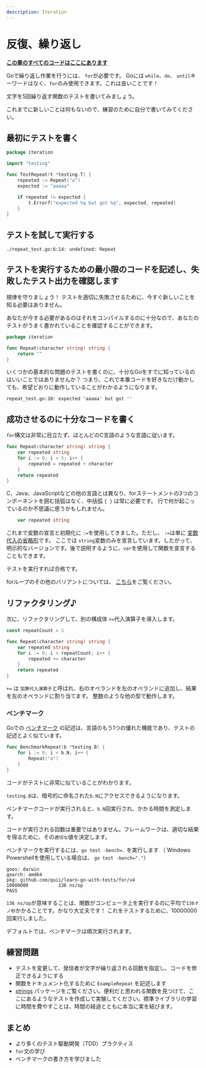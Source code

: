 ```yaml
---
description: Iteration
---
```


# 反復、繰り返し

[**この章のすべてのコードはここにあります**](https://github.com/andmorefine/learn-go-with-tests/tree/master/for)

Goで繰り返し作業を行うには、 `for`が必要です。 Goには `while`、`do`、 `until`キーワードはなく、`for`のみ使用できます。これは良いことです！

文字を5回繰り返す関数のテストを書いてみましょう。

これまでに新しいことは何もないので、練習のために自分で書いてみてください。

## 最初にテストを書く

```go
package iteration

import "testing"

func TestRepeat(t *testing.T) {
    repeated := Repeat("a")
    expected := "aaaaa"

    if repeated != expected {
        t.Errorf("expected %q but got %q", expected, repeated)
    }
}
```

## テストを試して実行する

`./repeat_test.go:6:14: undefined: Repeat`

## テストを実行するための最小限のコードを記述し、失敗したテスト出力を確認します

規律を守りましょう！ テストを適切に失敗させるために、今すぐ新しいことを知る必要はありません。

あなたが今する必要があるのはそれをコンパイルするのに十分なので、あなたのテストがうまく書かれていることを確認することができます。

```go
package iteration

func Repeat(character string) string {
    return ""
}
```

いくつかの基本的な問題のテストを書くのに、十分なGoをすでに知っているのはいいことではありませんか？ つまり、これで本番コードを好きなだけ動かしても、希望どおりに動作していることがわかるようになります。

`repeat_test.go:10: expected 'aaaaa' but got ''`

## 成功させるのに十分なコードを書く

`for`構文は非常に目立たず、ほとんどのC言語のような言語に従います。

```go
func Repeat(character string) string {
    var repeated string
    for i := 0; i < 5; i++ {
        repeated = repeated + character
    }
    return repeated
}
```

C、Java、JavaScriptなどの他の言語とは異なり、forステートメントの3つのコンポーネントを囲む括弧はなく、中括弧 `{ }` は常に必要です。 行で何が起こっているのか不思議に思うかもしれません。

```go
    var repeated string
```

これまで変数の宣言と初期化に `:=`を使用してきました。ただし、 `:=`は単に [変数代入の省略形](https://gobyexample.com/variables)です。 ここでは `string`変数のみを宣言しています。したがって、明示的なバージョンです。後で説明するように、`var`を使用して関数を宣言することもできます。

テストを実行すれば合格です。

forループのその他のバリアントについては、 [こちら](https://gobyexample.com/for)をご覧ください。

## リファクタリング♪

次に、リファクタリングして、別の構成体 `+=`代入演算子を導入します。

```go
const repeatCount = 5

func Repeat(character string) string {
    var repeated string
    for i := 0; i < repeatCount; i++ {
        repeated += character
    }
    return repeated
}
```

`+=` は `加算代入演算子`と呼ばれ、右のオペランドを左のオペランドに追加し、結果を左のオペランドに割り当てます。 整数のような他の型で動作します。

### ベンチマーク

Goでの [ベンチマーク](https://golang.org/pkg/testing/#hdr-Benchmarks) の記述は、言語のもう1つの優れた機能であり、テストの記述とよく似ています。

```go
func BenchmarkRepeat(b *testing.B) {
    for i := 0; i < b.N; i++ {
        Repeat("a")
    }
}
```

コードがテストに非常に似ていることがわかります。

`testing.B`は、暗号的に命名された`b.N`にアクセスできるようになります。

ベンチマークコードが実行されると、`b.N`回実行され、かかる時間を測定します。

コードが実行される回数は重要ではありません。フレームワークは、適切な結果を得るために、その`適切な`値を決定します。

ベンチマークを実行するには、`go test -bench=.` を実行します （ Windows Powershellを使用している場合は、 `go test -bench="."`）

```text
goos: darwin
goarch: amd64
pkg: github.com/quii/learn-go-with-tests/for/v4
10000000           136 ns/op
PASS
```

`136 ns/op`が意味することは、関数がコンピュータ上を実行するのに平均で`136ナノ秒`かかることです。かなり大丈夫です！ これをテストするために、10000000回実行しました。

デフォルトでは、ベンチマークは順次実行されます。

## 練習問題

* テストを変更して、発信者が文字が繰り返される回数を指定し、コードを修正できるようにする
* 関数をドキュメント化するために `ExampleRepeat` を記述します
* [strings](https://golang.org/pkg/strings) パッケージをご覧ください。便利だと思われる関数を見つけて、ここにあるようなテストを作成して実験してください。標準ライブラリの学習に時間を費やすことは、時間の経過とともに本当に実を結びます。

## まとめ

* より多くのテスト駆動開発（TDD）プラクティス
* `for`文の学び
* ベンチマークの書き方を学びました

